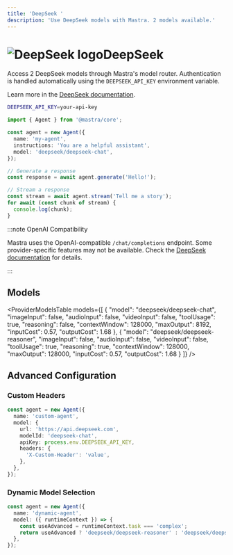 ```yaml
---
title: 'DeepSeek '
description: 'Use DeepSeek models with Mastra. 2 models available.'
---
```


# <img src="https://models.dev/logos/deepseek.svg" alt="DeepSeek logo" className="inline w-8 h-8 mr-2 align-middle dark:invert dark:brightness-0 dark:contrast-200" />DeepSeek

Access 2 DeepSeek models through Mastra's model router. Authentication is handled automatically using the `DEEPSEEK_API_KEY` environment variable.

Learn more in the [DeepSeek documentation](https://platform.deepseek.com).

```bash
DEEPSEEK_API_KEY=your-api-key
```

```typescript
import { Agent } from '@mastra/core';

const agent = new Agent({
  name: 'my-agent',
  instructions: 'You are a helpful assistant',
  model: 'deepseek/deepseek-chat',
});

// Generate a response
const response = await agent.generate('Hello!');

// Stream a response
const stream = await agent.stream('Tell me a story');
for await (const chunk of stream) {
  console.log(chunk);
}
```

:::note OpenAI Compatibility

Mastra uses the OpenAI-compatible `/chat/completions` endpoint. Some provider-specific features may not be available. Check the [DeepSeek documentation](https://platform.deepseek.com) for details.

:::

## Models

<ProviderModelsTable
models={[
{
"model": "deepseek/deepseek-chat",
"imageInput": false,
"audioInput": false,
"videoInput": false,
"toolUsage": true,
"reasoning": false,
"contextWindow": 128000,
"maxOutput": 8192,
"inputCost": 0.57,
"outputCost": 1.68
},
{
"model": "deepseek/deepseek-reasoner",
"imageInput": false,
"audioInput": false,
"videoInput": false,
"toolUsage": true,
"reasoning": true,
"contextWindow": 128000,
"maxOutput": 128000,
"inputCost": 0.57,
"outputCost": 1.68
}
]}
/>

## Advanced Configuration

### Custom Headers

```typescript
const agent = new Agent({
  name: 'custom-agent',
  model: {
    url: 'https://api.deepseek.com',
    modelId: 'deepseek-chat',
    apiKey: process.env.DEEPSEEK_API_KEY,
    headers: {
      'X-Custom-Header': 'value',
    },
  },
});
```

### Dynamic Model Selection

```typescript
const agent = new Agent({
  name: 'dynamic-agent',
  model: ({ runtimeContext }) => {
    const useAdvanced = runtimeContext.task === 'complex';
    return useAdvanced ? 'deepseek/deepseek-reasoner' : 'deepseek/deepseek-chat';
  },
});
```
